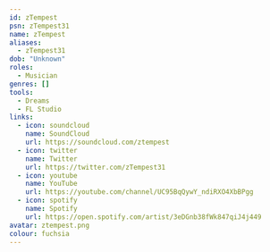 ```yaml
---
id: zTempest
psn: zTempest31
name: zTempest
aliases:
  - zTempest31
dob: "Unknown"
roles:
  - Musician
genres: []
tools:
  - Dreams
  - FL Studio
links:
  - icon: soundcloud
    name: SoundCloud
    url: https://soundcloud.com/ztempest
  - icon: twitter
    name: Twitter
    url: https://twitter.com/zTempest31
  - icon: youtube
    name: YouTube
    url: https://youtube.com/channel/UC95BqQywY_ndiRXO4XbBPgg
  - icon: spotify
    name: Spotify
    url: https://open.spotify.com/artist/3eDGnb38fWk847qiJ4j449
avatar: ztempest.png
colour: fuchsia
---
```

